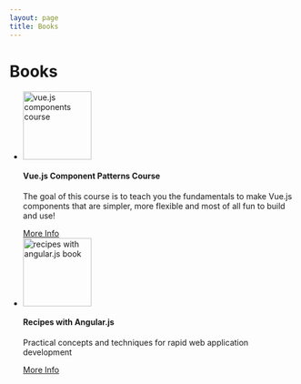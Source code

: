 ```yaml
---
layout: page
title: Books
---
```


# Books

<ul class="list-unstyled">
  <li class="media">
    <img src="/images/vue_book.png" width="120" alt="vue.js components course">
    <div class="media-body"> 
      <h4>Vue.js Component Patterns Course</h4>
      <p>The goal of this course is to teach you the fundamentals to make Vue.js components that are simpler, more flexible
          and most of all fun to build and use!</p>
      <a href="/pages/vue-component-patterns-course" class="stretched-link">More Info</a>
    </div>
  </li>
  <li class="media">
    <img src="/images/book-medium.png" width="120" alt="recipes with angular.js book">
    <div class="media-body"> 
      <h4>Recipes with Angular.js</h4>
      <p>Practical concepts and techniques for rapid web application development</p>
      <a href="/pages/angular-recipes-book" class="stretched-link">
        More Info
      </a>
    </div>
  </li>
</ul>